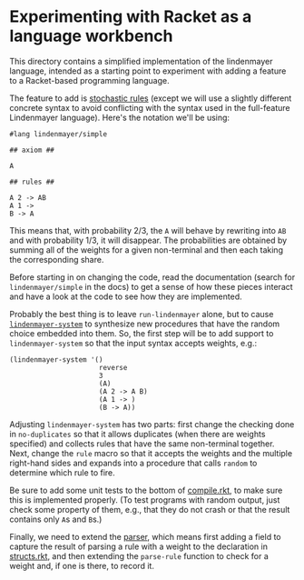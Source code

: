 # Experimenting with Racket as a language workbench

This directory contains a simplified implementation of the lindenmayer
language, intended as a starting point to experiment with adding
a feature to a Racket-based programming language.

The feature to add is [stochastic
rules](https://en.wikipedia.org/wiki/L-system#Stochastic_grammars)
(except we will use a slightly different concrete syntax to avoid
conflicting with the syntax used in the full-feature Lindenmayer
language). Here's the notation we'll be using:

```
#lang lindenmayer/simple

## axiom ##

A

## rules ##

A 2 -> AB
A 1 ->
B -> A
```

This means that, with probability 2/3, the `A` will behave by
rewriting into `AB` and with probability 1/3, it will disappear. The
probabilities are obtained by summing all of the weights for a given
non-terminal and then each taking the corresponding share.

Before starting in on changing the code, read the documentation
(search for `lindenmayer/simple` in the docs) to get a sense of how
these pieces interact and have a look at the code to see how they are
implemented.

Probably the best thing is to leave `run-lindenmayer` alone, but to
cause [`lindenmayer-system`](compile.rkt) to synthesize new procedures
that have the random choice embedded into them. So, the first step
will be to add support to `lindenmayer-system` so that the input
syntax accepts weights, e.g.:

```
(lindenmayer-system '()
                      reverse
                      3
                      (A)
                      (A 2 -> A B)
                      (A 1 -> )
                      (B -> A))
```

Adjusting `lindenmayer-system` has two parts: first change the
checking done in `no-duplicates` so that it allows duplicates (when
there are weights specified) and collects rules that have the same
non-terminal together. Next, change the `rule` macro so that it
accepts the weights and the multiple right-hand sides and expands into
a procedure that calls `random` to determine which rule to fire.

Be sure to add some unit tests to the bottom of
[compile.rkt](compile.rkt), to make sure this is implemented
properly. (To test programs with random output, just check some
property of them, e.g., that they do not crash or that the result
contains only `A`s and `B`s.)

Finally, we need to extend the [parser](parse.rkt), which means first
adding a field to capture the result of parsing a rule with a weight
to the declaration in [structs.rkt](structs.rkt), and then extending
the `parse-rule` function to check for a weight and, if one is there,
to record it.
